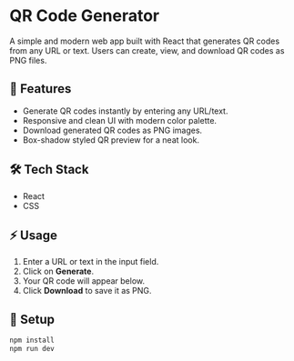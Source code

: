 # QR Code Generator  

A simple and modern web app built with React that generates QR codes from any URL or text. Users can create, view, and download QR codes as PNG files.  

## 🚀 Features  
- Generate QR codes instantly by entering any URL/text.  
- Responsive and clean UI with modern color palette.  
- Download generated QR codes as PNG images.  
- Box-shadow styled QR preview for a neat look.  

## 🛠️ Tech Stack  
- React  
- CSS  
  

## ⚡ Usage  
1. Enter a URL or text in the input field.  
2. Click on **Generate**.  
3. Your QR code will appear below.  
4. Click **Download** to save it as PNG.  

## 🔧 Setup  
```bash
npm install
npm run dev
